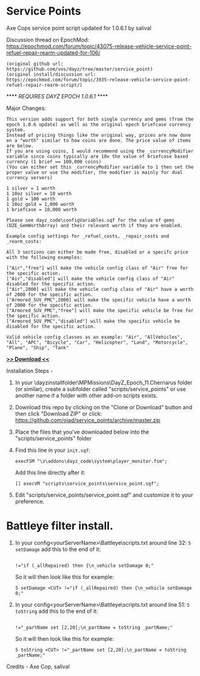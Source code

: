 # Service Points
Axe Cops service point script updated for 1.0.6.1 by salival

Discussion thread on EpochMod: https://epochmod.com/forum/topic/43075-release-vehicle-service-point-refuel-repair-rearm-updated-for-106/

	(original github url: https://github.com/vos/dayz/tree/master/service_point)
	(original install/discussion url: https://epochmod.com/forum/topic/3935-release-vehicle-service-point-refuel-repair-rearm-script/)
	
**** *REQUIRES DAYZ EPOCH 1.0.6.1* ****
	
Major Changes:

	This version adds support for both single currency and gems (from the epoch 1.0.6 update) as well as the original epoch briefcase currency system. 
	Instead of pricing things like the original way, prices are now done on a "worth" similar to how coins are done. The price value of items are below.
	If you are using coins, I would recommend using the _currencyModifier variable since coins typically are 10x the value of briefcase based currency (1 brief == 100,000 coins)
	(You can either set this _currencyModifier variable to 1 then set the proper value or use the modifier, the modifier is mainly for dual currency servers)

	1 silver = 1 worth
	1 10oz silver = 10 worth
	1 gold = 100 worth
	1 10oz gold = 1,000 worth
	1 briefcase = 10,000 worth

	Please see dayz_code\configVariables.sqf for the value of gems (DZE_GemWorthArray) and their relevant worth if they are enabled.

	Example config settings for _refuel_costs, _repair_costs and _rearm_costs:

	All 3 sections can either be made free, disabled or a specifc price with the following examples:

	["Air","free"] will make the vehicle config class of "Air" free for the specific action.
	["Air","disabled"] will make the vehicle config class of "Air" disabled for the specific action.
	["Air",2000] will make the vehicle config class of "Air" have a worth of 2000 for the specific action.
	["Armored_SUV_PMC",2000] will make the specific vehicle have a worth of 2000 for the specific action.
	["Armored_SUV_PMC","free"] will make the specific vehicle be free for the specific action.
	["Armored_SUV_PMC","disabled"] will make the specific vehicle be disabled for the specific action.

	Valid vehicle config classes as an example: "Air", "AllVehicles", "All", "APC", "Bicycle", "Car", "Helicopter", "Land", "Motorcycle", "Plane", "Ship", "Tank"

**[>> Download <<](https://github.com/oiad/service_points/archive/master.zip)**

Installation Steps -

1) In your \dayzinstallfolder\MPMissions\DayZ_Epoch_11.Chernarus folder (or similar), create a subfolder called "scripts/service_points" or use another name if a folder with other add-on scripts exists.

2) Download this repo by clicking on the "Clone or Download" button and then click "Download ZIP" or click: https://github.com/oiad/service_points/archive/master.zip

3) Place the files that you've downloaded below into the "scripts/service_points" folder

4) Find this line in your <code>init.sqf</code>:
	```sqf
	execFSM "\z\addons\dayz_code\system\player_monitor.fsm";
	```
	
	Add this line directly after it:
	```sqf
	[] execVM "scripts\service_points\service_point.sqf";
	```

5) Edit "scripts/service_points/service_point.sqf" and customize it to your preference.

# Battleye filter install.

1. In your config\<yourServerName>\Battleye\scripts.txt around line 32: <code>5 setDamage</code> add this to the end of it:

	```sqf
	
	!="if (_allRepaired) then {\n_vehicle setDamage 0;"
	```
	
	So it will then look like this for example:

	```sqf
	5 setDamage <CUT> !="if (_allRepaired) then {\n_vehicle setDamage 0;"
	```

2. In your config\<yourServerName>\Battleye\scripts.txt around line 51: <code>5 toString</code> add this to the end of it:

	```sqf
	
	!="_partName set [2,20];\n_partName = toString _partName;"
	```
	
	So it will then look like this for example:

	```sqf
	5 toString <CUT> !="_partName set [2,20];\n_partName = toString _partName;"
	```
	
Credits - Axe Cop, salival
